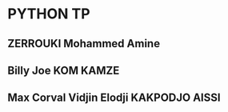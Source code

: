 # PYTHON TP
## ZERROUKI Mohammed Amine
## Billy Joe KOM KAMZE
## Max Corval Vidjin Elodji KAKPODJO AISSI